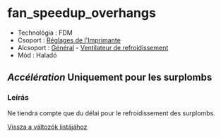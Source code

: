 # fan\_speedup\_overhangs

* Technológia : FDM
* Csoport : [Réglages de l'Imprimante](../printer_settings/printer_settings.md)
* Alcsoport : [Général](../printer_settings/printer_settings.md#général) - [Ventilateur de refroidissement](../printer_settings/printer_settings.md#ventilateur-de-refroidissement)
* Mód : Haladó

## _Accélération_ Uniquement pour les surplombs

### Leírás

Ne tiendra compte que du délai pour le refroidissement des surplombs.

[Vissza a változók listájához](variable_list.md)

